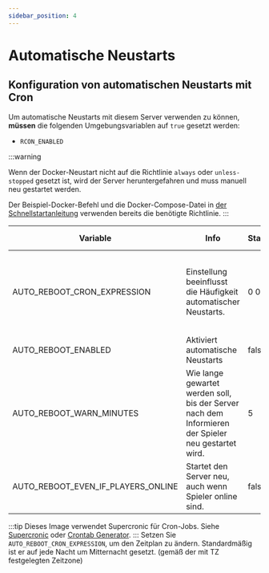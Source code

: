 ```yaml
---
sidebar_position: 4
---
```


# Automatische Neustarts

## Konfiguration von automatischen Neustarts mit Cron

Um automatische Neustarts mit diesem Server verwenden zu können, **müssen** die folgenden Umgebungsvariablen auf `true`
gesetzt werden:

* `RCON_ENABLED`

:::warning

Wenn der Docker-Neustart nicht auf die Richtlinie `always` oder `unless-stopped` gesetzt ist, wird der Server heruntergefahren und muss manuell neu gestartet werden.
<!-- markdownlint-disable-next-line -->
Der Beispiel-Docker-Befehl und die Docker-Compose-Datei in [der Schnellstartanleitung](https://palworld-server-docker.loef.dev/de/) verwenden bereits die benötigte Richtlinie.
:::

| Variable                           | Info                                                                   | Standardwert | Erlaubte Werte                                                                                                    |
|------------------------------------|------------------------------------------------------------------------|----------------|-------------------------------------------------------------------------------------------------------------------|
| AUTO_REBOOT_CRON_EXPRESSION        | Einstellung beeinflusst die Häufigkeit automatischer Neustarts.        | 0 0 \* \* \*   | Erfordert einen Cron-Ausdruck - Siehe [Konfiguration automatischer Backups mit Cron](https://palworld-server-docker.loef.dev/de/guides/backup/automated-backup) |
| AUTO_REBOOT_ENABLED                | Aktiviert automatische Neustarts                                      | false          | true/false                                                                                                        |
| AUTO_REBOOT_WARN_MINUTES           | Wie lange gewartet werden soll, bis der Server nach dem Informieren der Spieler neu gestartet wird. | 5              | !0                                                                                                                |
| AUTO_REBOOT_EVEN_IF_PLAYERS_ONLINE | Startet den Server neu, auch wenn Spieler online sind.                 | false          | true/false                                                                                                        |

:::tip
Dieses Image verwendet Supercronic für Cron-Jobs.
Siehe [Supercronic](https://github.com/aptible/supercronic#crontab-format)
oder [Crontab Generator](https://crontab-generator.org).
:::
Setzen Sie `AUTO_REBOOT_CRON_EXPRESSION`, um den Zeitplan zu ändern. Standardmäßig ist er auf jede Nacht um Mitternacht
gesetzt. (gemäß der mit TZ festgelegten Zeitzone)

